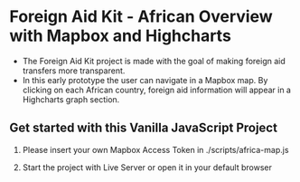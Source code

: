 # Foreign Aid Kit - African Overview with Mapbox and Highcharts

* The Foreign Aid Kit project is made with the goal of making foreign aid transfers more transparent.
* In this early prototype the user can navigate in a Mapbox map. By clicking on each African country, foreign aid information will appear in a Highcharts graph section. 

## Get started with this Vanilla JavaScript Project

1) Please insert your own Mapbox Access Token in ./scripts/africa-map.js

2) Start the project with Live Server or open it in your default browser